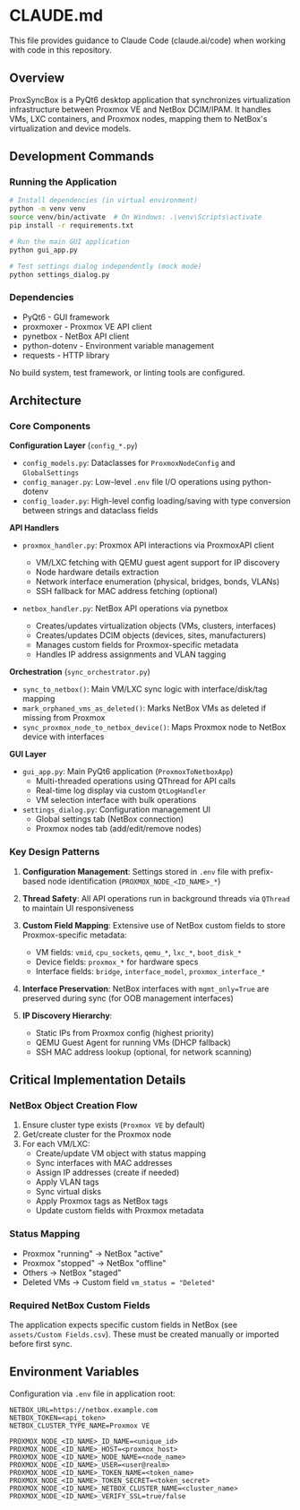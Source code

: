# CLAUDE.md

This file provides guidance to Claude Code (claude.ai/code) when working with
code in this repository.

## Overview

ProxSyncBox is a PyQt6 desktop application that synchronizes virtualization
infrastructure between Proxmox VE and NetBox DCIM/IPAM. It handles VMs, LXC
containers, and Proxmox nodes, mapping them to NetBox's virtualization and
device models.

## Development Commands

### Running the Application

```bash
# Install dependencies (in virtual environment)
python -m venv venv
source venv/bin/activate  # On Windows: .\venv\Scripts\activate
pip install -r requirements.txt

# Run the main GUI application
python gui_app.py

# Test settings dialog independently (mock mode)
python settings_dialog.py
```

### Dependencies

- PyQt6 - GUI framework
- proxmoxer - Proxmox VE API client
- pynetbox - NetBox API client
- python-dotenv - Environment variable management
- requests - HTTP library

No build system, test framework, or linting tools are configured.

## Architecture

### Core Components

**Configuration Layer** (`config_*.py`)

- `config_models.py`: Dataclasses for `ProxmoxNodeConfig` and `GlobalSettings`
- `config_manager.py`: Low-level `.env` file I/O operations using python-dotenv
- `config_loader.py`: High-level config loading/saving with type conversion
  between strings and dataclass fields

**API Handlers**

- `proxmox_handler.py`: Proxmox API interactions via ProxmoxAPI client
  - VM/LXC fetching with QEMU guest agent support for IP discovery
  - Node hardware details extraction
  - Network interface enumeration (physical, bridges, bonds, VLANs)
  - SSH fallback for MAC address fetching (optional)

- `netbox_handler.py`: NetBox API operations via pynetbox
  - Creates/updates virtualization objects (VMs, clusters, interfaces)
  - Creates/updates DCIM objects (devices, sites, manufacturers)
  - Manages custom fields for Proxmox-specific metadata
  - Handles IP address assignments and VLAN tagging

**Orchestration** (`sync_orchestrator.py`)

- `sync_to_netbox()`: Main VM/LXC sync logic with interface/disk/tag mapping
- `mark_orphaned_vms_as_deleted()`: Marks NetBox VMs as deleted if missing from
  Proxmox
- `sync_proxmox_node_to_netbox_device()`: Maps Proxmox node to NetBox device
  with interfaces

**GUI Layer**

- `gui_app.py`: Main PyQt6 application (`ProxmoxToNetboxApp`)
  - Multi-threaded operations using QThread for API calls
  - Real-time log display via custom `QtLogHandler`
  - VM selection interface with bulk operations
- `settings_dialog.py`: Configuration management UI
  - Global settings tab (NetBox connection)
  - Proxmox nodes tab (add/edit/remove nodes)

### Key Design Patterns

1. **Configuration Management**: Settings stored in `.env` file with
   prefix-based node identification (`PROXMOX_NODE_<ID_NAME>_*`)

2. **Thread Safety**: All API operations run in background threads via `QThread`
   to maintain UI responsiveness

3. **Custom Field Mapping**: Extensive use of NetBox custom fields to store
   Proxmox-specific metadata:
   - VM fields: `vmid`, `cpu_sockets`, `qemu_*`, `lxc_*`, `boot_disk_*`
   - Device fields: `proxmox_*` for hardware specs
   - Interface fields: `bridge`, `interface_model`, `proxmox_interface_*`

4. **Interface Preservation**: NetBox interfaces with `mgmt_only=True` are
   preserved during sync (for OOB management interfaces)

5. **IP Discovery Hierarchy**:
   - Static IPs from Proxmox config (highest priority)
   - QEMU Guest Agent for running VMs (DHCP fallback)
   - SSH MAC address lookup (optional, for network scanning)

## Critical Implementation Details

### NetBox Object Creation Flow

1. Ensure cluster type exists (`Proxmox VE` by default)
2. Get/create cluster for the Proxmox node
3. For each VM/LXC:
   - Create/update VM object with status mapping
   - Sync interfaces with MAC addresses
   - Assign IP addresses (create if needed)
   - Apply VLAN tags
   - Sync virtual disks
   - Apply Proxmox tags as NetBox tags
   - Update custom fields with Proxmox metadata

### Status Mapping

- Proxmox "running" → NetBox "active"
- Proxmox "stopped" → NetBox "offline"
- Others → NetBox "staged"
- Deleted VMs → Custom field `vm_status = "Deleted"`

### Required NetBox Custom Fields

The application expects specific custom fields in NetBox (see
`assets/Custom Fields.csv`). These must be created manually or imported before
first sync.

## Environment Variables

Configuration via `.env` file in application root:

```
NETBOX_URL=https://netbox.example.com
NETBOX_TOKEN=<api_token>
NETBOX_CLUSTER_TYPE_NAME=Proxmox VE

PROXMOX_NODE_<ID_NAME>_ID_NAME=<unique_id>
PROXMOX_NODE_<ID_NAME>_HOST=<proxmox_host>
PROXMOX_NODE_<ID_NAME>_NODE_NAME=<node_name>
PROXMOX_NODE_<ID_NAME>_USER=<user@realm>
PROXMOX_NODE_<ID_NAME>_TOKEN_NAME=<token_name>
PROXMOX_NODE_<ID_NAME>_TOKEN_SECRET=<token_secret>
PROXMOX_NODE_<ID_NAME>_NETBOX_CLUSTER_NAME=<cluster_name>
PROXMOX_NODE_<ID_NAME>_VERIFY_SSL=true/false
```
